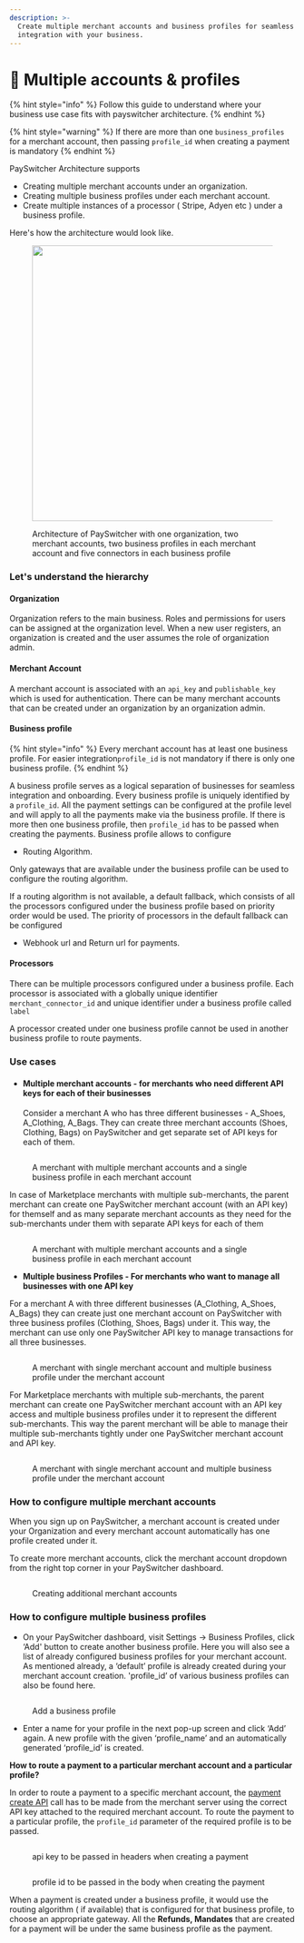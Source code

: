 ```yaml
---
description: >-
  Create multiple merchant accounts and business profiles for seamless
  integration with your business.
---
```


# 🤹 Multiple accounts & profiles

{% hint style="info" %}
Follow this guide to understand where your business use case fits with payswitcher architecture.
{% endhint %}

{% hint style="warning" %}
If there are more than one `business_profiles` for a merchant account, then passing `profile_id` when creating a payment is mandatory
{% endhint %}

PaySwitcher Architecture supports&#x20;

* Creating multiple merchant accounts under an organization.
* Creating multiple business profiles under each merchant account.
* Create multiple instances of a processor ( Stripe, Adyen etc ) under a business profile.

Here's how the architecture would look like.

<figure><img src="../../.gitbook/assets/hyps_org_architecture.drawio.png" alt="" width="486"><figcaption><p>Architecture of PaySwitcher with one organization, two merchant accounts, two business profiles in each merchant account and five connectors in each business profile</p></figcaption></figure>

### Let's understand the hierarchy

#### Organization

Organization refers to the main business. Roles and permissions for users can be assigned at the organization level. When a new user registers, an organization is created and the user assumes the role of organization admin.

#### Merchant Account

A merchant account is associated with an `api_key` and `publishable_key` which is used for authentication. There can be many merchant accounts that can be created under an organization by an organization admin.&#x20;

#### Business profile

{% hint style="info" %}
Every merchant account has at least one business profile. For easier integration`profile_id` is not mandatory if there is only one business profile.&#x20;
{% endhint %}

A business profile serves as a logical separation of businesses for seamless integration and onboarding. Every business profile  is uniquely identified by a `profile_id`. All the payment settings can be configured at the profile level and will apply to all the payments make via the business profile. If there is more then one business profile, then `profile_id` has to be passed when creating the payments. Business profile allows to configure

* Routing Algorithm.

Only gateways that are available under the business profile can be used to configure the routing algorithm.&#x20;

If a routing algorithm is not available, a default fallback, which consists of all the processors configured under the business profile based on priority order would be used. The priority of processors in the default fallback can be configured

* Webhook url and Return url for payments.

#### Processors

There can be multiple processors configured under a business profile. Each processor is associated with a globally unique identifier `merchant_connector_id` and unique identifier under a business profile called `label`

A processor  created under one business profile cannot be used in another business profile to route payments.

### Use cases

*   #### Multiple merchant accounts - for **merchants who need different API keys for each of their businesses**



    Consider a merchant A who has three different businesses - A\_Shoes, A\_Clothing, A\_Bags. They can create three merchant accounts (Shoes, Clothing, Bags) on PaySwitcher and get separate set of API keys for each of them.

<figure><img src="../../.gitbook/assets/mult_mid_a.drawio.png" alt=""><figcaption><p>A merchant with multiple merchant accounts and a single business profile in each merchant account</p></figcaption></figure>

In case of Marketplace merchants with multiple sub-merchants, the parent merchant can create one PaySwitcher merchant account (with an API key) for themself and as many separate merchant accounts as they need for the sub-merchants under them with separate API keys for each of them

<figure><img src="../../.gitbook/assets/multi_mid_b.drawio.png" alt=""><figcaption><p>A merchant with multiple merchant accounts and a single business profile in each merchant account</p></figcaption></figure>

* **Multiple business Profiles - For merchants who want to manage all businesses with one API key**

For a merchant A with three different businesses (A\_Clothing, A\_Shoes, A\_Bags) they can create just one merchant account on PaySwitcher with three business profiles (Clothing, Shoes, Bags) under it. This way, the merchant can use only one PaySwitcher API key to manage transactions for all three businesses.

<figure><img src="../../.gitbook/assets/multi_profiles_a.drawio.png" alt=""><figcaption><p>A merchant with single merchant account and multiple business profile under the merchant account</p></figcaption></figure>

For Marketplace merchants with multiple sub-merchants, the parent merchant can create one PaySwitcher merchant account with an API key access and multiple business profiles under it to represent the different sub-merchants. This way the parent merchant will be able to manage their multiple sub-merchants tightly under one PaySwitcher merchant account and API key.

<figure><img src="../../.gitbook/assets/multi_profiles_b.drawio.png" alt=""><figcaption><p>A merchant with single merchant account and multiple business profile under the merchant account</p></figcaption></figure>

### How to configure multiple merchant accounts

When you sign up on PaySwitcher, a merchant account is created under your Organization and every merchant account automatically has one profile created under it.

To create more merchant accounts, click the merchant account dropdown from the right top corner in your PaySwitcher dashboard.

<figure><img src="../../.gitbook/assets/create_merchant_account.png" alt=""><figcaption><p>Creating additional merchant accounts</p></figcaption></figure>

### How to configure multiple business profiles

* On your PaySwitcher dashboard, visit Settings → Business Profiles, click ‘Add' button to create another business profile. Here you will also see a list of already configured business profiles for your merchant account. As mentioned already, a ‘default’ profile is already created during your merchant account creation. 'profile\_id’ of various business profiles can also be found here.

<figure><img src="../../.gitbook/assets/add_business_profile" alt=""><figcaption><p>Add a business profile</p></figcaption></figure>

* Enter a name for your profile in the next pop-up screen and click ‘Add’ again. A new profile with the given ‘profile\_name’ and an automatically generated ‘profile\_id’ is created.

**How to route a payment to a particular merchant account and a particular profile?**

In order to route a payment to a specific merchant account, the [payment create API](https://api-reference.payswitcher.com/api-reference/payments/payments--create) call has to be made from the merchant server using the correct API key attached to the required merchant account. To route the payment to a particular profile, the `profile_id` parameter of the required profile is to be passed.

<div align="left" data-full-width="true">

<figure><img src="../../.gitbook/assets/api_key" alt=""><figcaption><p>api key to be passed in headers when creating a payment</p></figcaption></figure>

</div>

<div align="left" data-full-width="false">

<figure><img src="../../.gitbook/assets/profile_id" alt=""><figcaption><p>profile id to be passed in the body when creating the payment</p></figcaption></figure>

</div>

When a payment is created under a business profile, it would use the routing algorithm ( if available) that is configured for that business profile, to choose an appropriate gateway. All the **Refunds, Mandates** that are created for a payment will be under the same business profile as the payment.

